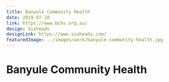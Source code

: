 ```yaml
---
title: Banyule Community Health
date: 2019-07-10
link: https://www.bchs.org.au/
design: Sixheads
designLink: https://www.sixheads.com/
featuredImage: ../images/work/banyule-community-health.jpg
---
```


# Banyule Community Health
